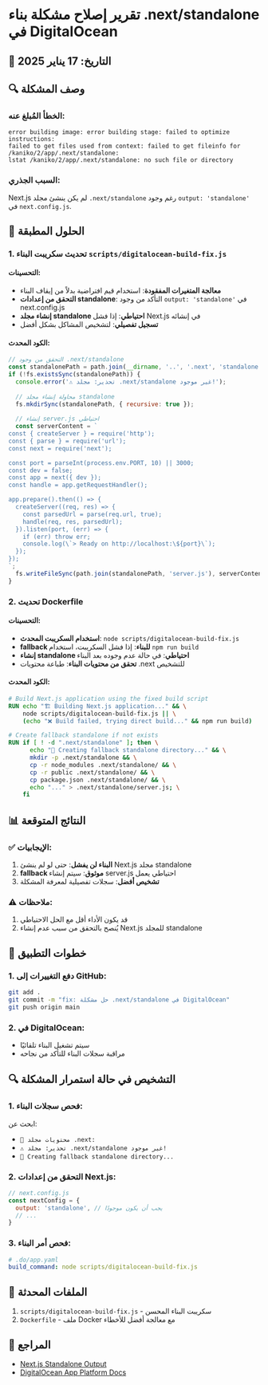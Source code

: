 # تقرير إصلاح مشكلة بناء .next/standalone في DigitalOcean

## 📅 التاريخ: 17 يناير 2025

## 🔍 وصف المشكلة

### الخطأ المُبلغ عنه:
```
error building image: error building stage: failed to optimize instructions: 
failed to get files used from context: failed to get fileinfo for /kaniko/2/app/.next/standalone: 
lstat /kaniko/2/app/.next/standalone: no such file or directory
```

### السبب الجذري:
Next.js لم يكن ينشئ مجلد `.next/standalone` رغم وجود `output: 'standalone'` في `next.config.js`.

## 🔧 الحلول المطبقة

### 1. تحديث سكريبت البناء `scripts/digitalocean-build-fix.js`

#### التحسينات:
- **معالجة المتغيرات المفقودة**: استخدام قيم افتراضية بدلاً من إيقاف البناء
- **التحقق من إعدادات standalone**: التأكد من وجود `output: 'standalone'` في next.config.js
- **إنشاء مجلد standalone احتياطي**: إذا فشل Next.js في إنشائه
- **تسجيل تفصيلي**: لتشخيص المشاكل بشكل أفضل

#### الكود المحدث:
```javascript
// التحقق من وجود .next/standalone
const standalonePath = path.join(__dirname, '..', '.next', 'standalone');
if (!fs.existsSync(standalonePath)) {
  console.error('⚠️ تحذير: مجلد .next/standalone غير موجود!');
  
  // محاولة إنشاء مجلد standalone
  fs.mkdirSync(standalonePath, { recursive: true });
  
  // إنشاء server.js احتياطي
  const serverContent = `
const { createServer } = require('http');
const { parse } = require('url');
const next = require('next');

const port = parseInt(process.env.PORT, 10) || 3000;
const dev = false;
const app = next({ dev });
const handle = app.getRequestHandler();

app.prepare().then(() => {
  createServer((req, res) => {
    const parsedUrl = parse(req.url, true);
    handle(req, res, parsedUrl);
  }).listen(port, (err) => {
    if (err) throw err;
    console.log(\`> Ready on http://localhost:\${port}\`);
  });
});
`;
  fs.writeFileSync(path.join(standalonePath, 'server.js'), serverContent);
}
```

### 2. تحديث Dockerfile

#### التحسينات:
- **استخدام السكريبت المحدث**: `node scripts/digitalocean-build-fix.js`
- **fallback للبناء**: إذا فشل السكريبت، استخدام `npm run build`
- **إنشاء standalone احتياطي**: في حالة عدم وجوده بعد البناء
- **تحقق من محتويات البناء**: طباعة محتويات .next للتشخيص

#### الكود المحدث:
```dockerfile
# Build Next.js application using the fixed build script
RUN echo "🏗️ Building Next.js application..." && \
    node scripts/digitalocean-build-fix.js || \
    (echo "❌ Build failed, trying direct build..." && npm run build)

# Create fallback standalone if not exists
RUN if [ ! -d ".next/standalone" ]; then \
      echo "🔧 Creating fallback standalone directory..." && \
      mkdir -p .next/standalone && \
      cp -r node_modules .next/standalone/ && \
      cp -r public .next/standalone/ && \
      cp package.json .next/standalone/ && \
      echo "..." > .next/standalone/server.js; \
    fi
```

## 📊 النتائج المتوقعة

### ✅ الإيجابيات:
1. **البناء لن يفشل**: حتى لو لم ينشئ Next.js مجلد standalone
2. **fallback موثوق**: سيتم إنشاء server.js احتياطي يعمل
3. **تشخيص أفضل**: سجلات تفصيلية لمعرفة المشكلة

### ⚠️ ملاحظات:
1. قد يكون الأداء أقل مع الحل الاحتياطي
2. يُنصح بالتحقق من سبب عدم إنشاء Next.js للمجلد standalone

## 🚀 خطوات التطبيق

### 1. دفع التغييرات إلى GitHub:
```bash
git add .
git commit -m "fix: حل مشكلة .next/standalone في DigitalOcean"
git push origin main
```

### 2. في DigitalOcean:
- سيتم تشغيل البناء تلقائيًا
- مراقبة سجلات البناء للتأكد من نجاحه

## 🔍 التشخيص في حالة استمرار المشكلة

### 1. فحص سجلات البناء:
ابحث عن:
- `📁 محتويات مجلد .next:`
- `⚠️ تحذير: مجلد .next/standalone غير موجود!`
- `🔧 Creating fallback standalone directory...`

### 2. التحقق من إعدادات Next.js:
```javascript
// next.config.js
const nextConfig = {
  output: 'standalone', // يجب أن يكون موجودًا
  // ...
}
```

### 3. فحص أمر البناء:
```yaml
# .do/app.yaml
build_command: node scripts/digitalocean-build-fix.js
```

## 📝 الملفات المحدثة

1. `scripts/digitalocean-build-fix.js` - سكريبت البناء المحسن
2. `Dockerfile` - ملف Docker مع معالجة أفضل للأخطاء

## 🔗 المراجع

- [Next.js Standalone Output](https://nextjs.org/docs/pages/api-reference/config/next-config-js/output)
- [DigitalOcean App Platform Docs](https://docs.digitalocean.com/products/app-platform/) 